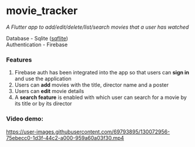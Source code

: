 # movie_tracker

<i>A Flutter app to add/edit/delete/list/search movies that a user has watched </i> 

Database - Sqlite (<a href="https://pub.dev/packages/sqflite">sqflite</a>) <br>
Authentication - Firebase

### Features
1. Firebase auth has been integrated into the app so that users can <b>sign in</b> and use the application
2. Users can <b>add</b> movies with the title, director name and a poster 
3. Users can <b>edit</b> movie details
4. A <b>search feature</b> is enabled with which user can search for a movie by its title or by its director 


### Video demo:


https://user-images.githubusercontent.com/69793895/130072956-75ebecc0-1d3f-44c2-a000-959a60a03f30.mp4

